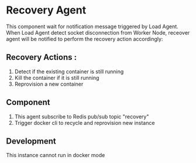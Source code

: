 # Recovery Agent
This component wait for notification message triggered by Load Agent. When Load Agent detect socket disconnection from Worker Node, receover agent will be notified to perform the recovery action accordingly:

## Recovery Actions :
1. Detect if the existing container is still running
2. Kill the container if it is still running
3. Reprovision a new container

## Component
1. This agent subscribe to Redis pub/sub topic "recovery"
2. Trigger docker cli to recycle and reprovision new instance

## Development

This instance cannot run in docker mode